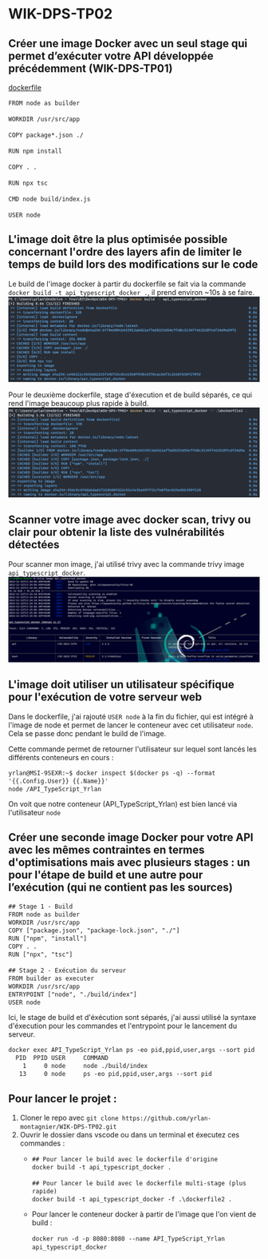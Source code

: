 # WIK-DPS-TP02

## Créer une image Docker avec un seul stage qui permet d’exécuter votre API développée précédemment (WIK-DPS-TP01)
[dockerfile](dockerfile)
```
FROM node as builder

WORKDIR /usr/src/app

COPY package*.json ./

RUN npm install

COPY . .

RUN npx tsc

CMD node build/index.js

USER node
```

## L'image doit être la plus optimisée possible concernant l'ordre des layers afin de limiter le temps de build lors des modifications sur le code
Le build de l'image docker à partir du dockerfile se fait via la commande `docker build -t api_typescript_docker .`, il prend environ ~10s à se faire.
    ![Build_Image](/img/build_image.png)

Pour le deuxième dockerfile, stage d'éxecution et de build séparés, ce qui rend l'image beaucoup plus rapide à build.
    ![Build_Image2](/img/build_image2.png)
## Scanner votre image avec docker scan, trivy ou clair pour obtenir la liste des vulnérabilités détectées
Pour scanner mon image, j'ai utilisé trivy avec la commande trivy image `api_typescript_docker`.
    ![Trivy](./img/Trivy.png)

## L'image doit utiliser un utilisateur spécifique pour l'exécution de votre serveur web
Dans le dockerfile, j'ai rajouté `USER node` à la fin du fichier, qui est intégré à l'image de node et permet de lancer le conteneur avec cet utilisateur `node`.
Cela se passe donc pendant le build de l'image.

Cette commande permet de retourner l'utilisateur sur lequel sont lancés les différents conteneurs en cours :
```
yrlan@MSI-9SEXR:~$ docker inspect $(docker ps -q) --format '{{.Config.User}} {{.Name}}'
node /API_TypeScript_Yrlan
```
On voit que notre conteneur (API_TypeScript_Yrlan) est bien lancé via l'utilisateur `node`

## Créer une seconde image Docker pour votre API avec les mêmes contraintes en termes d'optimisations mais avec plusieurs stages : un pour l'étape de build et une autre pour l’exécution (qui ne contient pas les sources)
```
## Stage 1 - Build
FROM node as builder
WORKDIR /usr/src/app
COPY ["package.json", "package-lock.json", "./"]
RUN ["npm", "install"]
COPY . .
RUN ["npx", "tsc"]

## Stage 2 - Exécution du serveur
FROM builder as executer
WORKDIR /usr/src/app
ENTRYPOINT ["node", "./build/index"]
USER node
```
Ici, le stage de build et d'éxécution sont séparés, j'ai aussi utilisé la syntaxe d'éxecution pour les commandes et l'entrypoint pour le lancement du serveur.
```
docker exec API_TypeScript_Yrlan ps -eo pid,ppid,user,args --sort pid
  PID  PPID USER     COMMAND
    1     0 node     node ./build/index
   13     0 node     ps -eo pid,ppid,user,args --sort pid
```
## Pour lancer le projet :
1. Cloner le repo avec `git clone https://github.com/yrlan-montagnier/WIK-DPS-TP02.git`
2. Ouvrir le dossier dans vscode ou dans un terminal et éxecutez ces commandes :
    -   ```
        ## Pour lancer le build avec le dockerfile d'origine
        docker build -t api_typescript_docker .

        ## Pour lancer le build avec le dockerfile multi-stage (plus rapide)
        docker build -t api_typescript_docker -f .\dockerfile2 .
        ```
    - Pour lancer le conteneur docker à partir de l'image que l'on vient de build :

        `docker run -d -p 8080:8080 --name API_TypeScript_Yrlan api_typescript_docker`